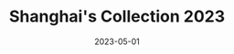 ---
date: 2023-05-01
menus: "main"
featured_image: 1.JPG
title: Shanghai's Collection 2023
description: Collection started in Shanghai, China in 2023
featured: false
type: gallery
sort_by: Name
params:
  theme: light
categories: ["china", "colors","postcard","collection"]
resources:
  - src: 1.JPG
    title: Strangers on the street (acrylic - 13 x 13 cm)
  - src: 2.JPG
    title: New terrains (acrylic - 13 x 13 cm)  
  - src: 3.JPG
    title: The mysterious story of the ancient (acrylic - 13 x 13 cm)
  - src: 4.JPG
    title: Confused, night time (acrylic - 13 x 13 cm)    
  - src: 5.JPG
    title: Are you talking to me? I am not sure (acrylic - 13 x 13 cm)                  
  - src: 6.JPG
    title: Visual cues (acrylic - 13 x 13 cm)  
  - src: 7.JPG
    title: Visual Anagram 5/10 -| (acrylic - 13 x 13 cm)
  - src: 8.JPG
    title: Cosmopolitan People Skyline \\#2 (CPS2) (acrylic - 13 x 13 cm)
  - src: 9.JPG
    title: Cosmopolitan People Skyline \\#1 (CPS) (acrylic - 13 x 13 cm)
  - src: 10.JPG
    title: Time fluctuations when you are abroad (acrylic - 13 x 13 cm)
  - src: 11.JPG
    title: Singing in the spot (acrylic - 13 x 13 cm)
  - src: 12.JPG
    title: Meaning translation, the tools we use to decode (acrylic - 13 x 13 cm)      
---